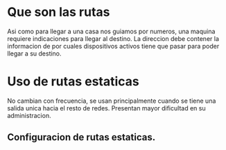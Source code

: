 # Que son las rutas

Asi como para llegar a una casa nos guiamos por numeros, una maquina requiere indicaciones para llegar al destino. La direccion debe contener la informacion de por cuales dispositivos activos tiene que pasar para poder llegar a su destino.


# Uso de rutas estaticas

No cambian con frecuencia, se usan principalmente cuando se tiene una salida unica hacia el resto de redes. Presentan mayor dificultad en su administracion. 

## Configuracion de rutas estaticas.